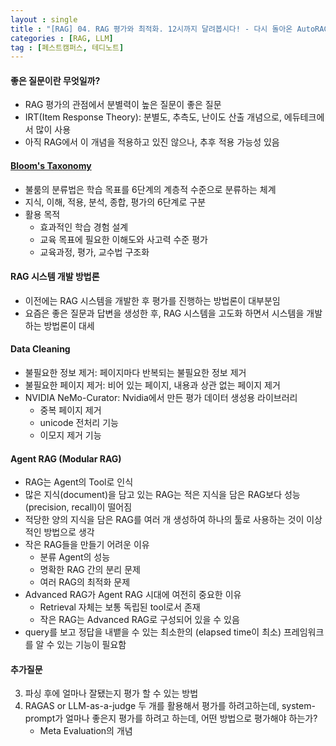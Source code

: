 ```yaml
---
layout : single
title : "[RAG] 04. RAG 평가와 최적화. 12시까지 달려봅시다! - 다시 돌아온 AutoRAG"
categories : [RAG, LLM]
tag : [페스트캠퍼스, 테디노트]
---
```


#### 좋은 질문이란 무엇일까?
- RAG 평가의 관점에서 분별력이 높은 질문이 좋은 질문
- IRT(Item Response Theory): 분별도, 추측도, 난이도 산출 개념으로, 에듀테크에서 많이 사용
- 아직 RAG에서 이 개념을 적용하고 있진 않으나, 추후 적용 가능성 있음

#### [Bloom's Taxonomy](https://en.wikipedia.org/wiki/Bloom%27s_taxonomy)
- 불룸의 분류법은 학습 목표를 6단계의 계층적 수준으로 분류하는 체계
- 지식, 이해, 적용, 분석, 종합, 평가의 6단계로 구분
- 활용 목적
  - 효과적인 학습 경험 설계
  - 교육 목표에 필요한 이해도와 사고력 수준 평가
  - 교육과정, 평가, 교수법 구조화

#### RAG 시스템 개발 방법론
- 이전에는 RAG 시스템을 개발한 후 평가를 진행하는 방법론이 대부분임
- 요즘은 좋은 질문과 답변을 생성한 후, RAG 시스템을 고도화 하면서 시스템을 개발하는 방법론이 대세

#### Data Cleaning
- 불필요한 정보 제거: 페이지마다 반복되는 불필요한 정보 제거
- 불필요한 페이지 제거: 비어 있는 페이지, 내용과 상관 없는 페이지 제거
- NVIDIA NeMo-Curator: Nvidia에서 만든 평가 데이터 생성용 라이브러리
  - 중복 페이지 제거
  - unicode 전처리 기능
  - 이모지 제거 기능

#### Agent RAG (Modular RAG)
- RAG는 Agent의 Tool로 인식
- 많은 지식(document)을 담고 있는 RAG는 적은 지식을 담은 RAG보다 성능(precision, recall)이 떨어짐
- 적당한 양의 지식을 담은 RAG를 여러 개 생성하여 하나의 툴로 사용하는 것이 이상적인 방법으로 생각
- 작은 RAG들을 만들기 어려운 이유
  - 분류 Agent의 성능
  - 명확한 RAG 간의 분리 문제
  - 여러 RAG의 최적화 문제
- Advanced RAG가 Agent RAG 시대에 여전히 중요한 이유
  - Retrieval 자체는 보통 독립된 tool로서 존재
  - 작은 RAG는 Advanced RAG로 구성되어 있을 수 있음
- query를 보고 정답을 내뱉을 수 있는 최소한의 (elapsed time이 최소) 프레임워크를 알 수 있는 기능이 필요함

#### 추가질문
3. 파싱 후에 얼마나 잘됐는지 평가 할 수 있는 방법
4. RAGAS or LLM-as-a-judge 두 개를 활용해서 평가를 하려고하는데, system-prompt가 얼마나 좋은지 평가를 하려고 하는데, 어떤 방법으로 평가해야 하는가?
   - Meta Evaluation의 개념
